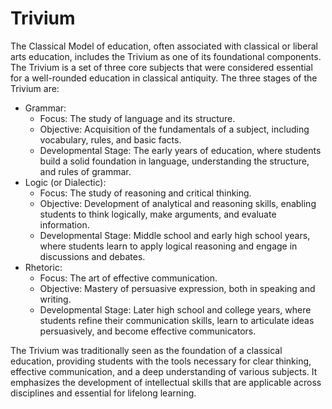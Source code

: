 # Trivium

The Classical Model of education, often associated with classical or liberal arts education, includes the Trivium as one of its foundational components. The Trivium is a set of three core subjects that were considered essential for a well-rounded education in classical antiquity. The three stages of the Trivium are:

- Grammar:
  - Focus: The study of language and its structure.
  - Objective: Acquisition of the fundamentals of a subject, including vocabulary, rules, and basic facts.
  - Developmental Stage: The early years of education, where students build a solid foundation in language, understanding the structure, and rules of grammar.
- Logic (or Dialectic):
  - Focus: The study of reasoning and critical thinking.
  - Objective: Development of analytical and reasoning skills, enabling students to think logically, make arguments, and evaluate information.
  - Developmental Stage: Middle school and early high school years, where students learn to apply logical reasoning and engage in discussions and debates.
- Rhetoric:
  - Focus: The art of effective communication.
  - Objective: Mastery of persuasive expression, both in speaking and writing.
  - Developmental Stage: Later high school and college years, where students refine their communication skills, learn to articulate ideas persuasively, and become effective communicators.

The Trivium was traditionally seen as the foundation of a classical education, providing students with the tools necessary for clear thinking, effective communication, and a deep understanding of various subjects. It emphasizes the development of intellectual skills that are applicable across disciplines and essential for lifelong learning.
